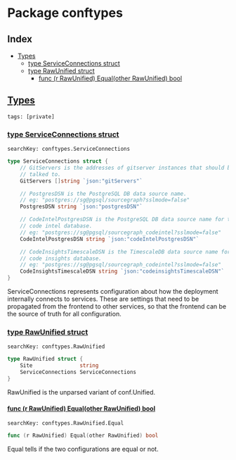 # Package conftypes

## Index

* [Types](#type)
    * [type ServiceConnections struct](#ServiceConnections)
    * [type RawUnified struct](#RawUnified)
        * [func (r RawUnified) Equal(other RawUnified) bool](#RawUnified.Equal)


## <a id="type" href="#type">Types</a>

```
tags: [private]
```

### <a id="ServiceConnections" href="#ServiceConnections">type ServiceConnections struct</a>

```
searchKey: conftypes.ServiceConnections
```

```Go
type ServiceConnections struct {
	// GitServers is the addresses of gitserver instances that should be
	// talked to.
	GitServers []string `json:"gitServers"`

	// PostgresDSN is the PostgreSQL DB data source name.
	// eg: "postgres://sg@pgsql/sourcegraph?sslmode=false"
	PostgresDSN string `json:"postgresDSN"`

	// CodeIntelPostgresDSN is the PostgreSQL DB data source name for the
	// code intel database.
	// eg: "postgres://sg@pgsql/sourcegraph_codeintel?sslmode=false"
	CodeIntelPostgresDSN string `json:"codeIntelPostgresDSN"`

	// CodeInsightsTimescaleDSN is the TimescaleDB data source name for the
	// code insights database.
	// eg: "postgres://sg@pgsql/sourcegraph_codeintel?sslmode=false"
	CodeInsightsTimescaleDSN string `json:"codeinsightsTimescaleDSN"`
}
```

ServiceConnections represents configuration about how the deployment internally connects to services. These are settings that need to be propagated from the frontend to other services, so that the frontend can be the source of truth for all configuration. 

### <a id="RawUnified" href="#RawUnified">type RawUnified struct</a>

```
searchKey: conftypes.RawUnified
```

```Go
type RawUnified struct {
	Site               string
	ServiceConnections ServiceConnections
}
```

RawUnified is the unparsed variant of conf.Unified. 

#### <a id="RawUnified.Equal" href="#RawUnified.Equal">func (r RawUnified) Equal(other RawUnified) bool</a>

```
searchKey: conftypes.RawUnified.Equal
```

```Go
func (r RawUnified) Equal(other RawUnified) bool
```

Equal tells if the two configurations are equal or not. 


